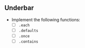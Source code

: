 ## Underbar
* Implement the following functions:
  * [ ] `.each`
  * [ ] `.defaults`
  * [ ] `.once`
  * [ ] `.contains`
